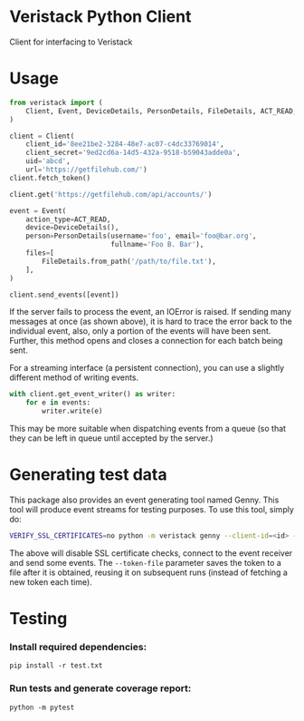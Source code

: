 # Veristack Python Client
Client for interfacing to Veristack

# Usage
```python
from veristack import (
    Client, Event, DeviceDetails, PersonDetails, FileDetails, ACT_READ,
)

client = Client(
    client_id='8ee21be2-3284-48e7-ac07-c4dc33769014',
    client_secret='9ed2cd6a-14d5-432a-9518-b59043adde0a',
    uid='abcd',
    url='https://getfilehub.com/')
client.fetch_token()

client.get('https://getfilehub.com/api/accounts/')

event = Event(
    action_type=ACT_READ,
    device=DeviceDetails(),
    person=PersonDetails(username='foo', email='foo@bar.org',
                         fullname='Foo B. Bar'),
    files=[
        FileDetails.from_path('/path/to/file.txt'),
    ],
)

client.send_events([event])
```

If the server fails to process the event, an IOError is raised. If sending many
messages at once (as shown above), it is hard to trace the error back to the
individual event, also, only a portion of the events will have been sent.
Further, this method opens and closes a connection for each batch being sent.

For a streaming interface (a persistent connection), you can use a slightly
different method of writing events.

```python
with client.get_event_writer() as writer:
    for e in events:
        writer.write(e)
```

This may be more suitable when dispatching events from a queue (so that they
can be left in queue until accepted by the server.)

# Generating test data

This package also provides an event generating tool named Genny. This tool will
produce event streams for testing purposes. To use this tool, simply do:

```bash
VERIFY_SSL_CERTIFICATES=no python -m veristack genny --client-id=<id> --client-secret=<secret> --host=https://localhost/ --token-file=oauth.token
```

The above will disable SSL certificate checks, connect to the event receiver
and send some events. The `--token-file` parameter saves the token to a file
after it is obtained, reusing it on subsequent runs (instead of fetching a new
token each time).

# Testing

### Install required dependencies:
```
pip install -r test.txt
```
### Run tests and generate coverage report:
```
python -m pytest
```

